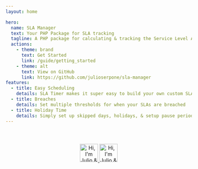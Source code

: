```yaml
---
layout: home

hero:
  name: SLA Manager
  text: Your PHP Package for SLA tracking
  tagline: A PHP package for calculating & tracking the Service Level Agreement completion timings.
  actions:
    - theme: brand
      text: Get Started
      link: /guide/getting_started
    - theme: alt
      text: View on GitHub
      link: https://github.com/julioserpone/sla-manager
features:
  - title: Easy Scheduling
    details: SLA Timer makes it super easy to build your own custom SLA schedules 
  - title: Breaches
    details: Set multiple thresholds for when your SLAs are breached
  - title: Holiday Time
    details: Simply set up skipped days, holidays, & setup pause periods for your SLAs
---
```



<script setup>
import {ref} from "vue"; 

let want_job = ref(false);

function turnOffJob() {
    want_job.value = true;
}
</script>
<div class="px-6 sm:px-12 lg:px-16">
<div class="container" style="max-width: 1152px; margin: 0 auto; text-align: center; padding: 40px 0;">

<a href="https://twitter.com/julioserpone/status/1578441324558135298">
<Transition>
<img class="hidden md:block" v-show="want_job" @load="turnOffJob()" src="https://github.com/julioserpone/sla-timer/raw/HEAD/.github/assets/hiring.svg?" alt="Hi, I'm Julio & I'm currently looking for a Laravel job. Please reach out to me via twitter, or click this link." height="49">
</Transition>
<Transition>
<img class="md:hidden" v-show="want_job" @load="turnOffJob()" src="https://github.com/julioserpone/sla-timer/raw/HEAD/.github/assets/hiring_smol.svg?" alt="Hi, I'm Julio & I'm currently looking for a Laravel job. Please reach out to me via twitter, or click this link." height="49">
</Transition>
</a>
<div v-if="!want_job" class="hidden md:block rounded-xl dark:bg-neutral-700 bg-slate-200 animate-pulse flex space-x-4" style="max-width: 895px; aspect-ratio: 895 / 49;"></div>
<div v-if="!want_job" class="md:hidden rounded-xl dark:bg-neutral-700 bg-slate-200 animate-pulse flex space-x-4" style="max-width: 343px; aspect-ratio: 343 / 221;"></div>
</div>
</div>

<style>
.v-enter-active,
.v-leave-active {
  transition: opacity 1.5s ease;
}

.v-enter-from,
.v-leave-to {
  opacity: 0;
}
</style>

